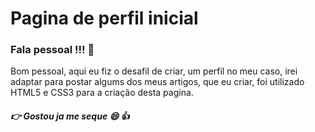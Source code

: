 # Pagina de perfil inicial

### Fala pessoal !!! :wave:
Bom pessoal, aqui eu fiz o desafil de criar, um perfil no meu caso, irei adaptar para postar algums dos meus artigos, que eu criar, foi utilizado HTML5 e CSS3 para a criação desta pagina.

##### :point_right: Gostou ja me seque  :smile:  :+1: